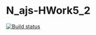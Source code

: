 # N_ajs-HWork5_2

[![Build status](https://ci.appveyor.com/api/projects/status/6k7k0gjj0f9ne6to/branch/hWork5_2?svg=true)](https://ci.appveyor.com/project/AndreSmrnv/n-ajs-hwork/branch/hWork5_2)

